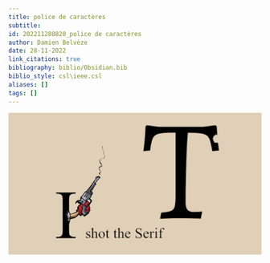```yaml
---
title: police de caractères
subtitle:
id: 202211280820_police de caractères
author: Damien Belvèze
date: 28-11-2022
link_citations: true
bibliography: biblio/Obsidian.bib
biblio_style: csl\ieee.csl
aliases: []
tags: []
---
```


![](images/serif.png)




